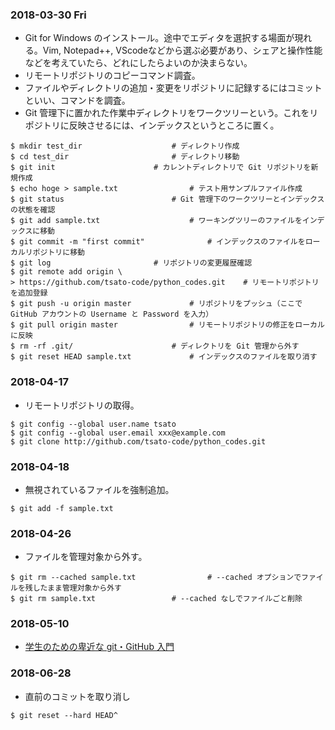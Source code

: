 ### 2018-03-30 Fri

- Git for Windows のインストール。途中でエディタを選択する場面が現れる。Vim, Notepad++, VScodeなどから選ぶ必要があり、シェアと操作性能などを考えていたら、どれにしたらよいのか決まらない。
- リモートリポジトリのコピーコマンド調査。
- ファイルやディレクトリの追加・変更をリポジトリに記録するにはコミットといい、コマンドを調査。
- Git 管理下に置かれた作業中ディレクトリをワークツリーという。これをリポジトリに反映させるには、インデックスというところに置く。

```
$ mkdir test_dir					# ディレクトリ作成
$ cd test_dir						# ディレクトリ移動
$ git init						# カレントディレクトリで Git リポジトリを新規作成
$ echo hoge > sample.txt				# テスト用サンプルファイル作成
$ git status						# Git 管理下のワークツリーとインデックスの状態を確認
$ git add sample.txt					# ワーキングツリーのファイルをインデックスに移動
$ git commit -m "first commit"				# インデックスのファイルをローカルリポジトリに移動
$ git log						# リポジトリの変更履歴確認
$ git remote add origin \
> https://github.com/tsato-code/python_codes.git 	# リモートリポジトリを追加登録
$ git push -u origin master				# リポジトリをプッシュ（ここで GitHub アカウントの Username と Password を入力）
$ git pull origin master				# リモートリポジトリの修正をローカルに反映
$ rm -rf .git/						# ディレクトリを Git 管理から外す
$ git reset HEAD sample.txt				# インデックスのファイルを取り消す
```

### 2018-04-17
- リモートリポジトリの取得。

```
$ git config --global user.name tsato
$ git config --global user.email xxx@example.com
$ git clone http://github.com/tsato-code/python_codes.git
```

### 2018-04-18
- 無視されているファイルを強制追加。

```
$ git add -f sample.txt
```

### 2018-04-26
- ファイルを管理対象から外す。

```
$ git rm --cached sample.txt				# --cached オプションでファイルを残したまま管理対象から外す
$ git rm sample.txt					# --cached なしでファイルごと削除
```


### 2018-05-10
- [学生のための卑近な git・GitHub 入門](https://qiita.com/showmeear/items/ee61984089445e52f794)


### 2018-06-28
- 直前のコミットを取り消し

```
$ git reset --hard HEAD^
```
